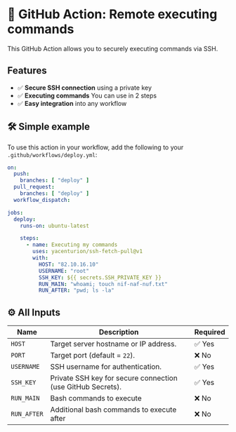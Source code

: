 
# 🚀 GitHub Action: Remote executing commands

This GitHub Action allows you to securely executing commands via SSH.

## Features  
- ✅ **Secure SSH connection** using a private key  
- ✅ **Executing commands** You can use in 2 steps  
- ✅ **Easy integration** into any workflow  

## 🛠 Simple example

To use this action in your workflow, add the following to your `.github/workflows/deploy.yml`:  

```yaml
on:
  push:
    branches: [ "deploy" ]
  pull_request:
    branches: [ "deploy" ]
  workflow_dispatch:

jobs:
  deploy:
    runs-on: ubuntu-latest

    steps:
      - name: Executing my commands
        uses: yacenturion/ssh-fetch-pull@v1
        with:
          HOST: "82.10.16.10"
          USERNAME: "root"
          SSH_KEY: ${{ secrets.SSH_PRIVATE_KEY }}
          RUN_MAIN: "whoami; touch nif-naf-nuf.txt"
          RUN_AFTER: "pwd; ls -la"
```

## ⚙️ All Inputs  

| Name        | Description                                                 | Required |
|-------------|-------------------------------------------------------------|----------|
| `HOST`      | Target server hostname or IP address.                       | ✅ Yes    |
| `PORT`      | Target port (default = `22`).                               | ❌ No     |
| `USERNAME`  | SSH username for authentication.                            | ✅ Yes    |
| `SSH_KEY`   | Private SSH key for secure connection (use GitHub Secrets). | ✅ Yes    |
| `RUN_MAIN`  | Bash commands to execute                                    | ❌ No     |
| `RUN_AFTER` | Additional bash commands to execute after                   | ❌ No     |
